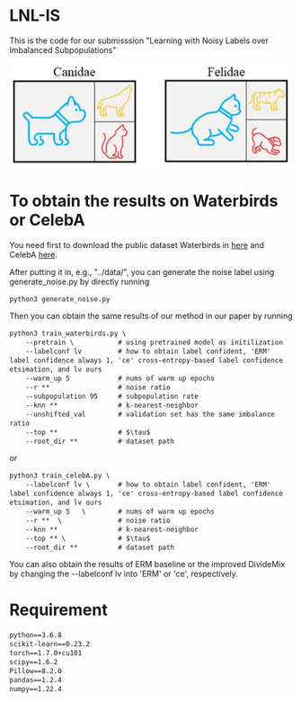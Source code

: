 # LNL-IS
This is the code for our submisssion "Learning with Noisy Labels over Imbalanced Subpopulations"

![Setting](LNLSP.jpg "Setting")

# To obtain the results on Waterbirds or CelebA

You need first to download the public dataset Waterbirds in [here](https://nlp.stanford.edu/data/dro/waterbird_complete95_forest2water2.tar.gz) and CelebA [here](https://www.kaggle.com/jessicali9530/celeba-dataset).

After putting it in, e.g., "../data/", you can generate the noise label using generate_noise.py by directly running

    python3 generate_noise.py

Then you can obtain the same results of our method in our paper by running

    python3 train_waterbirds.py \
        --pretrain \           # using pretrained model as initilization
        --labelconf lv         # how to obtain label confident, 'ERM' label confidence always 1, 'ce' cross-entropy-based label confidence etsimation, and lv ours
        --warm_up 5            # nums of warm up epochs
        --r **                 # noise ratio
        --subpopulation 95     # subpopulation rate 
        --knn **               # k-nearest-neighbor
        --unshifted_val        # validation set has the same imbalance ratio
        --top **               # $\tau$ 
        --root_dir **          # dataset path
or

    python3 train_celebA.py \
        --labelconf lv \       # how to obtain label confident, 'ERM' label confidence always 1, 'ce' cross-entropy-based label confidence etsimation, and lv ours
        --warm_up 5   \        # nums of warm up epochs
        --r **  \              # noise ratio
        --knn **               # k-nearest-neighbor
        --top ** \             # $\tau$
        --root_dir **          # dataset path

You can also obtain the results of ERM baseline or the improved DivideMix by changing the --labelconf lv into 'ERM' or 'ce', respectively.


# Requirement

    python==3.6.8
    scikit-learn==0.23.2
    torch==1.7.0+cu101
    scipy==1.6.2
    Pillow==8.2.0
    pandas==1.2.4
    numpy==1.22.4
